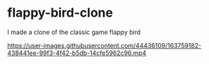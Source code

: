 # flappy-bird-clone
I made a clone of the classic game flappy bird


https://user-images.githubusercontent.com/44436109/163759182-438441ee-99f3-4f42-b5db-14cfe5962c96.mp4

